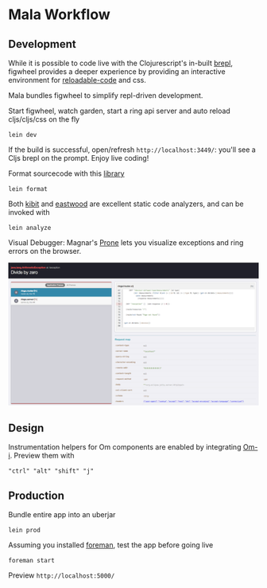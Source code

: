 Mala Workflow
=============

## Development

While it is possible to code live with the Clojurescript's in-built [brepl](https://github.com/clojure/clojurescript/wiki/The-REPL-and-Evaluation-Environments#browser-as-evaluation-environment), figwheel provides a deeper experience by providing an interactive environment
for [reloadable-code](https://github.com/bhauman/lein-figwheel#writing-reloadable-code) and css.

Mala bundles figwheel to simplify repl-driven development.

Start figwheel, watch garden, start a ring api server and auto reload cljs/cljs/css on the fly

    lein dev

If the build is successful, open/refresh `http://localhost:3449/`: you'll see a Cljs brepl on the prompt. Enjoy live coding!

Format sourcecode with this [library](https://github.com/weavejester/cljfmt)

    lein format

Both [kibit](https://github.com/jonase/kibit) and [eastwood](https://github.com/jonase/eastwood) are excellent
static code analyzers, and can be invoked with

    lein analyze

Visual Debugger: Magnar's [Prone](https://github.com/magnars/prone) lets you visualize exceptions and ring errors on the browser.

![](img/browser-debug.png)

## Design

Instrumentation helpers for Om components are enabled by integrating [Om-i](https://github.com/PrecursorApp/om-i). Preview
them with

	"ctrl" "alt" "shift" "j"

## Production

Bundle entire app into an uberjar

    lein prod

Assuming you installed [foreman](https://github.com/ddollar/foreman), test the app before going live

    foreman start
    
Preview `http://localhost:5000/`
